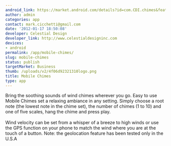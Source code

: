 ```yaml
---
android_link: https://market.android.com/details?id=com.CDI.chimes&feature=search_result#?t=W251bGwsMSwxLDEsImNvbS5DREkuY2hpbWVzIl0.
author: admin
categories: app
contact: mark.cicchetti@gmail.com
date: '2012-01-17 18:50:08'
developer: Celestial Design
developer_link: http://www.celestialdesigninc.com
devices: 
- android
permalink: /app/mobile-chimes/
slug: mobile-chimes
status: publish
targetMarket: Business
thumb: /uploads/v2/4f06d92321310logo.png
title: Mobile Chimes
type: app
---
```


Bring the soothing sounds of wind chimes wherever you go.  Easy to use Mobile Chimes set a relaxing ambiance in any setting.  Simply choose a root note (the lowest note in the chime set), the number of chimes (1 to 10) and one of five scales, hang the chime and press play.<br />
<br />
Wind velocity can be set from a whisper of a breeze to high winds or use the GPS function on your phone to match the wind where you are at the touch of a button. Note: the geolocation feature has been tested only in the U.S.A
